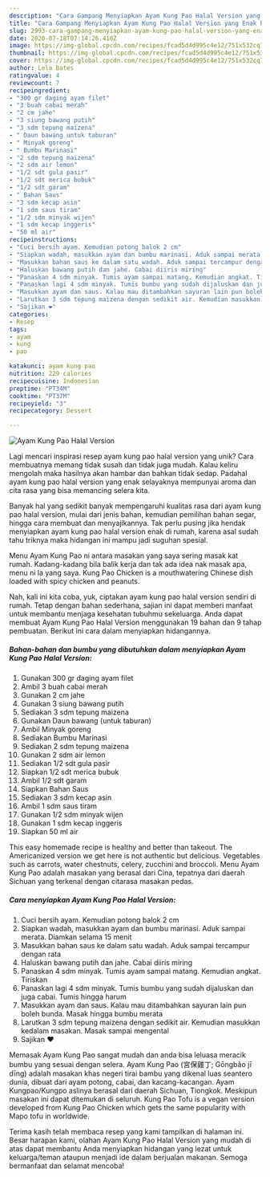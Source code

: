 ```yaml
---
description: "Cara Gampang Menyiapkan Ayam Kung Pao Halal Version yang Enak Banget"
title: "Cara Gampang Menyiapkan Ayam Kung Pao Halal Version yang Enak Banget"
slug: 2993-cara-gampang-menyiapkan-ayam-kung-pao-halal-version-yang-enak-banget
date: 2020-07-18T07:14:26.410Z
image: https://img-global.cpcdn.com/recipes/fcad5d4d995c4e12/751x532cq70/ayam-kung-pao-halal-version-foto-resep-utama.jpg
thumbnail: https://img-global.cpcdn.com/recipes/fcad5d4d995c4e12/751x532cq70/ayam-kung-pao-halal-version-foto-resep-utama.jpg
cover: https://img-global.cpcdn.com/recipes/fcad5d4d995c4e12/751x532cq70/ayam-kung-pao-halal-version-foto-resep-utama.jpg
author: Lela Bates
ratingvalue: 4
reviewcount: 7
recipeingredient:
- "300 gr daging ayam filet"
- "3 buah cabai merah"
- "2 cm jahe"
- "3 siung bawang putih"
- "3 sdm tepung maizena"
- " Daun bawang untuk taburan"
- " Minyak goreng"
- " Bumbu Marinasi"
- "2 sdm tepung maizena"
- "2 sdm air lemon"
- "1/2 sdt gula pasir"
- "1/2 sdt merica bubuk"
- "1/2 sdt garam"
- " Bahan Saus"
- "3 sdm kecap asin"
- "1 sdm saus tiram"
- "1/2 sdm minyak wijen"
- "1 sdm kecap inggeris"
- "50 ml air"
recipeinstructions:
- "Cuci bersih ayam. Kemudian potong balok 2 cm"
- "Siapkan wadah, masukkan ayam dan bumbu marinasi. Aduk sampai merata. Diamkan selama 15 menit"
- "Masukkan bahan saus ke dalam satu wadah. Aduk sampai tercampur dengan rata"
- "Haluskan bawang putih dan jahe. Cabai diiris miring"
- "Panaskan 4 sdm minyak. Tumis ayam sampai matang. Kemudian angkat. Tiriskan"
- "Panaskan lagi 4 sdm minyak. Tumis bumbu yang sudah dijaluskan dan juga cabai. Tumis hingga harum"
- "Masukkan ayam dan saus. Kalau mau ditambahkan sayuran lain pun boleh bunda. Masak hingga bumbu merata"
- "Larutkan 3 sdm tepung maizena dengan sedikit air. Kemudian masukkan kedalam masakan. Masak sampai mengental"
- "Sajikan ❤️"
categories:
- Resep
tags:
- ayam
- kung
- pao

katakunci: ayam kung pao 
nutrition: 229 calories
recipecuisine: Indonesian
preptime: "PT34M"
cooktime: "PT37M"
recipeyield: "3"
recipecategory: Dessert

---
```



![Ayam Kung Pao Halal Version](https://img-global.cpcdn.com/recipes/fcad5d4d995c4e12/751x532cq70/ayam-kung-pao-halal-version-foto-resep-utama.jpg)

Lagi mencari inspirasi resep ayam kung pao halal version yang unik? Cara membuatnya memang tidak susah dan tidak juga mudah. Kalau keliru mengolah maka hasilnya akan hambar dan bahkan tidak sedap. Padahal ayam kung pao halal version yang enak selayaknya mempunyai aroma dan cita rasa yang bisa memancing selera kita.

Banyak hal yang sedikit banyak mempengaruhi kualitas rasa dari ayam kung pao halal version, mulai dari jenis bahan, kemudian pemilihan bahan segar, hingga cara membuat dan menyajikannya. Tak perlu pusing jika hendak menyiapkan ayam kung pao halal version enak di rumah, karena asal sudah tahu triknya maka hidangan ini mampu jadi suguhan spesial.

Menu Ayam Kung Pao ni antara masakan yang saya sering masak kat rumah. Kadang-kadang bila balik kerja dan tak ada idea nak masak apa, menu ni la yang saya. Kung Pao Chicken is a mouthwatering Chinese dish loaded with spicy chicken and peanuts.


Nah, kali ini kita coba, yuk, ciptakan ayam kung pao halal version sendiri di rumah. Tetap dengan bahan sederhana, sajian ini dapat memberi manfaat untuk membantu menjaga kesehatan tubuhmu sekeluarga. Anda dapat membuat Ayam Kung Pao Halal Version menggunakan 19 bahan dan 9 tahap pembuatan. Berikut ini cara dalam menyiapkan hidangannya.

<!--inarticleads1-->

##### Bahan-bahan dan bumbu yang dibutuhkan dalam menyiapkan Ayam Kung Pao Halal Version:

1. Gunakan 300 gr daging ayam filet
1. Ambil 3 buah cabai merah
1. Gunakan 2 cm jahe
1. Gunakan 3 siung bawang putih
1. Sediakan 3 sdm tepung maizena
1. Gunakan  Daun bawang (untuk taburan)
1. Ambil  Minyak goreng
1. Sediakan  Bumbu Marinasi
1. Sediakan 2 sdm tepung maizena
1. Gunakan 2 sdm air lemon
1. Sediakan 1/2 sdt gula pasir
1. Siapkan 1/2 sdt merica bubuk
1. Ambil 1/2 sdt garam
1. Siapkan  Bahan Saus
1. Sediakan 3 sdm kecap asin
1. Ambil 1 sdm saus tiram
1. Gunakan 1/2 sdm minyak wijen
1. Gunakan 1 sdm kecap inggeris
1. Siapkan 50 ml air


This easy homemade recipe is healthy and better than takeout. The Americanized version we get here is not authentic but delicious. Vegetables such as carrots, water chestnuts, celery, zucchini and broccoli. Menu Ayam Kung Pao adalah masakan yang berasal dari Cina, tepatnya dari daerah Sichuan yang terkenal dengan citarasa masakan pedas. 

<!--inarticleads2-->

##### Cara menyiapkan Ayam Kung Pao Halal Version:

1. Cuci bersih ayam. Kemudian potong balok 2 cm
1. Siapkan wadah, masukkan ayam dan bumbu marinasi. Aduk sampai merata. Diamkan selama 15 menit
1. Masukkan bahan saus ke dalam satu wadah. Aduk sampai tercampur dengan rata
1. Haluskan bawang putih dan jahe. Cabai diiris miring
1. Panaskan 4 sdm minyak. Tumis ayam sampai matang. Kemudian angkat. Tiriskan
1. Panaskan lagi 4 sdm minyak. Tumis bumbu yang sudah dijaluskan dan juga cabai. Tumis hingga harum
1. Masukkan ayam dan saus. Kalau mau ditambahkan sayuran lain pun boleh bunda. Masak hingga bumbu merata
1. Larutkan 3 sdm tepung maizena dengan sedikit air. Kemudian masukkan kedalam masakan. Masak sampai mengental
1. Sajikan ❤️


Memasak Ayam Kung Pao sangat mudah dan anda bisa leluasa meracik bumbu yang sesuai dengan selera. Ayam Kung Pao (宮保雞丁; Gōngbǎo jī dīng) adalah masakan khas negeri tirai bambu yang dikenal luas seantero dunia, dibuat dari ayam potong, cabai, dan kacang-kacangan. Ayam Kungpao/Kungpo aslinya berasal dari daerah Sichuan, Tiongkok. Meskipun masakan ini dapat ditemukan di seluruh. Kung Pao Tofu is a vegan version developed from Kung Pao Chicken which gets the same popularity with Mapo tofu in worldwide. 

Terima kasih telah membaca resep yang kami tampilkan di halaman ini. Besar harapan kami, olahan Ayam Kung Pao Halal Version yang mudah di atas dapat membantu Anda menyiapkan hidangan yang lezat untuk keluarga/teman ataupun menjadi ide dalam berjualan makanan. Semoga bermanfaat dan selamat mencoba!
